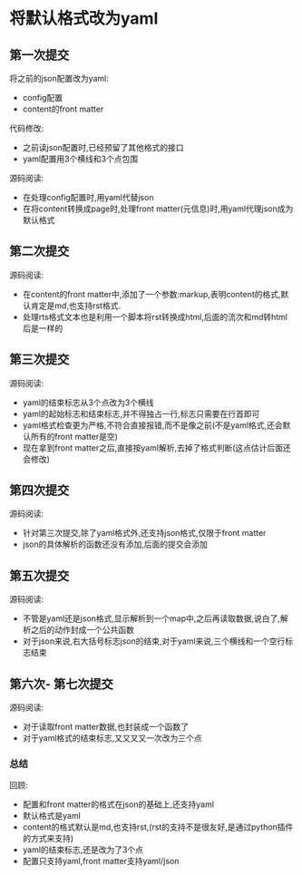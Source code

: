 # 将默认格式改为yaml

## 第一次提交

将之前的json配置改为yaml:
- config配置
- content的front matter

代码修改:
- 之前读json配置时,已经预留了其他格式的接口
- yaml配置用3个横线和3个点包围

源码阅读:
- 在处理config配置时,用yaml代替json
- 在将content转换成page时,处理front matter(元信息)时,用yaml代理json成为默认格式


## 第二次提交

源码阅读:
- 在content的front matter中,添加了一个参数:markup,表明content的格式,默认肯定是md,也支持rst格式.
- 处理rts格式文本也是利用一个脚本将rst转换成html,后面的流次和md转html后是一样的

## 第三次提交

源码阅读:
- yaml的结束标志从3个点改为3个横线
- yaml的起始标志和结束标志,并不得独占一行,标志只需要在行首即可
- yaml格式检查更为严格,不符合直接报错,而不是像之前(不是yaml格式,还会默认所有的front matter是空)
- 现在拿到front matter之后,直接按yaml解析,去掉了格式判断(这点估计后面还会修改)

## 第四次提交

源码阅读:
- 针对第三次提交,除了yaml格式外,还支持json格式,仅限于front matter
- json的具体解析的函数还没有添加,后面的提交会添加


## 第五次提交

源码阅读:
- 不管是yaml还是json格式,显示解析到一个map中,之后再读取数据,说白了,解析之后的动作封成一个公共函数
- 对于json来说,右大括号标志json的结束,对于yaml来说,三个横线和一个空行标志结束
 

## 第六次- 第七次提交

源码阅读:
- 对于读取front matter数据,也封装成一个函数了
- 对于yaml格式的结束标志,又又又又一次改为三个点

### 总结

回顾:
- 配置和front matter的格式在json的基础上,还支持yaml
- 默认格式是yaml
- content的格式默认是md,也支持rst,(rst的支持不是很友好,是通过python插件的方式来支持)
- yaml的结束标志,还是改为了3个点
- 配置只支持yaml,front matter支持yaml/json

